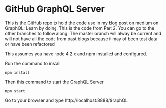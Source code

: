 # GitHub GraphQL Server

This is the GitHub repo to hold the code use in my blog post on medium on GraphQL: Learn by doing.  This is the code from Part 2.  You can go to the other branches to follow along.  The master branch will alway be current and will not have all the code from past blogs because it may of been test data or have been refactored.

This assumes you have node 4.2.x and npm installed and configured.

Run the command to install

```
npm install
```
Then this command to start the GraphQL Server

```
npm start
```

Go to your browser and type http://localhost:8888/GraphQL

